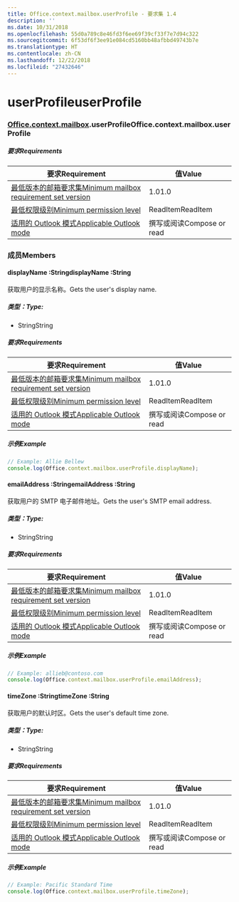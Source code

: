 ```yaml
---
title: Office.context.mailbox.userProfile - 要求集 1.4
description: ''
ms.date: 10/31/2018
ms.openlocfilehash: 55d0a789c8e46fd3f6ee69f39cf33f7e7d94c322
ms.sourcegitcommit: 6f53df6f3ee91e084cd5160bb48afbbd49743b7e
ms.translationtype: HT
ms.contentlocale: zh-CN
ms.lasthandoff: 12/22/2018
ms.locfileid: "27432646"
---
```

# <a name="userprofile"></a><span data-ttu-id="5c431-102">userProfile</span><span class="sxs-lookup"><span data-stu-id="5c431-102">userProfile</span></span>

### <a name="officeofficemdcontextofficecontextmdmailboxofficecontextmailboxmduserprofile"></a><span data-ttu-id="5c431-103">[Office](Office.md)[.context](Office.context.md)[.mailbox](Office.context.mailbox.md).userProfile</span><span class="sxs-lookup"><span data-stu-id="5c431-103">Office.context.mailbox.userProfile</span></span>

##### <a name="requirements"></a><span data-ttu-id="5c431-104">要求</span><span class="sxs-lookup"><span data-stu-id="5c431-104">Requirements</span></span>

|<span data-ttu-id="5c431-105">要求</span><span class="sxs-lookup"><span data-stu-id="5c431-105">Requirement</span></span>| <span data-ttu-id="5c431-106">值</span><span class="sxs-lookup"><span data-stu-id="5c431-106">Value</span></span>|
|---|---|
|[<span data-ttu-id="5c431-107">最低版本的邮箱要求集</span><span class="sxs-lookup"><span data-stu-id="5c431-107">Minimum mailbox requirement set version</span></span>](/office/dev/add-ins/reference/requirement-sets/outlook-api-requirement-sets)| <span data-ttu-id="5c431-108">1.0</span><span class="sxs-lookup"><span data-stu-id="5c431-108">1.0</span></span>|
|[<span data-ttu-id="5c431-109">最低权限级别</span><span class="sxs-lookup"><span data-stu-id="5c431-109">Minimum permission level</span></span>](https://docs.microsoft.com/outlook/add-ins/understanding-outlook-add-in-permissions)| <span data-ttu-id="5c431-110">ReadItem</span><span class="sxs-lookup"><span data-stu-id="5c431-110">ReadItem</span></span>|
|[<span data-ttu-id="5c431-111">适用的 Outlook 模式</span><span class="sxs-lookup"><span data-stu-id="5c431-111">Applicable Outlook mode</span></span>](https://docs.microsoft.com/outlook/add-ins/#extension-points)| <span data-ttu-id="5c431-112">撰写或阅读</span><span class="sxs-lookup"><span data-stu-id="5c431-112">Compose or read</span></span>|

### <a name="members"></a><span data-ttu-id="5c431-113">成员</span><span class="sxs-lookup"><span data-stu-id="5c431-113">Members</span></span>

####  <a name="displayname-string"></a><span data-ttu-id="5c431-114">displayName :String</span><span class="sxs-lookup"><span data-stu-id="5c431-114">displayName :String</span></span>

<span data-ttu-id="5c431-115">获取用户的显示名称。</span><span class="sxs-lookup"><span data-stu-id="5c431-115">Gets the user's display name.</span></span>

##### <a name="type"></a><span data-ttu-id="5c431-116">类型：</span><span class="sxs-lookup"><span data-stu-id="5c431-116">Type:</span></span>

*   <span data-ttu-id="5c431-117">String</span><span class="sxs-lookup"><span data-stu-id="5c431-117">String</span></span>

##### <a name="requirements"></a><span data-ttu-id="5c431-118">要求</span><span class="sxs-lookup"><span data-stu-id="5c431-118">Requirements</span></span>

|<span data-ttu-id="5c431-119">要求</span><span class="sxs-lookup"><span data-stu-id="5c431-119">Requirement</span></span>| <span data-ttu-id="5c431-120">值</span><span class="sxs-lookup"><span data-stu-id="5c431-120">Value</span></span>|
|---|---|
|[<span data-ttu-id="5c431-121">最低版本的邮箱要求集</span><span class="sxs-lookup"><span data-stu-id="5c431-121">Minimum mailbox requirement set version</span></span>](/office/dev/add-ins/reference/requirement-sets/outlook-api-requirement-sets)| <span data-ttu-id="5c431-122">1.0</span><span class="sxs-lookup"><span data-stu-id="5c431-122">1.0</span></span>|
|[<span data-ttu-id="5c431-123">最低权限级别</span><span class="sxs-lookup"><span data-stu-id="5c431-123">Minimum permission level</span></span>](https://docs.microsoft.com/outlook/add-ins/understanding-outlook-add-in-permissions)| <span data-ttu-id="5c431-124">ReadItem</span><span class="sxs-lookup"><span data-stu-id="5c431-124">ReadItem</span></span>|
|[<span data-ttu-id="5c431-125">适用的 Outlook 模式</span><span class="sxs-lookup"><span data-stu-id="5c431-125">Applicable Outlook mode</span></span>](https://docs.microsoft.com/outlook/add-ins/#extension-points)| <span data-ttu-id="5c431-126">撰写或阅读</span><span class="sxs-lookup"><span data-stu-id="5c431-126">Compose or read</span></span>|

##### <a name="example"></a><span data-ttu-id="5c431-127">示例</span><span class="sxs-lookup"><span data-stu-id="5c431-127">Example</span></span>

```js
// Example: Allie Bellew
console.log(Office.context.mailbox.userProfile.displayName);
```

####  <a name="emailaddress-string"></a><span data-ttu-id="5c431-128">emailAddress :String</span><span class="sxs-lookup"><span data-stu-id="5c431-128">emailAddress :String</span></span>

<span data-ttu-id="5c431-129">获取用户的 SMTP 电子邮件地址。</span><span class="sxs-lookup"><span data-stu-id="5c431-129">Gets the user's SMTP email address.</span></span>

##### <a name="type"></a><span data-ttu-id="5c431-130">类型：</span><span class="sxs-lookup"><span data-stu-id="5c431-130">Type:</span></span>

*   <span data-ttu-id="5c431-131">String</span><span class="sxs-lookup"><span data-stu-id="5c431-131">String</span></span>

##### <a name="requirements"></a><span data-ttu-id="5c431-132">要求</span><span class="sxs-lookup"><span data-stu-id="5c431-132">Requirements</span></span>

|<span data-ttu-id="5c431-133">要求</span><span class="sxs-lookup"><span data-stu-id="5c431-133">Requirement</span></span>| <span data-ttu-id="5c431-134">值</span><span class="sxs-lookup"><span data-stu-id="5c431-134">Value</span></span>|
|---|---|
|[<span data-ttu-id="5c431-135">最低版本的邮箱要求集</span><span class="sxs-lookup"><span data-stu-id="5c431-135">Minimum mailbox requirement set version</span></span>](/office/dev/add-ins/reference/requirement-sets/outlook-api-requirement-sets)| <span data-ttu-id="5c431-136">1.0</span><span class="sxs-lookup"><span data-stu-id="5c431-136">1.0</span></span>|
|[<span data-ttu-id="5c431-137">最低权限级别</span><span class="sxs-lookup"><span data-stu-id="5c431-137">Minimum permission level</span></span>](https://docs.microsoft.com/outlook/add-ins/understanding-outlook-add-in-permissions)| <span data-ttu-id="5c431-138">ReadItem</span><span class="sxs-lookup"><span data-stu-id="5c431-138">ReadItem</span></span>|
|[<span data-ttu-id="5c431-139">适用的 Outlook 模式</span><span class="sxs-lookup"><span data-stu-id="5c431-139">Applicable Outlook mode</span></span>](https://docs.microsoft.com/outlook/add-ins/#extension-points)| <span data-ttu-id="5c431-140">撰写或阅读</span><span class="sxs-lookup"><span data-stu-id="5c431-140">Compose or read</span></span>|

##### <a name="example"></a><span data-ttu-id="5c431-141">示例</span><span class="sxs-lookup"><span data-stu-id="5c431-141">Example</span></span>

```js
// Example: allieb@contoso.com
console.log(Office.context.mailbox.userProfile.emailAddress);
```

####  <a name="timezone-string"></a><span data-ttu-id="5c431-142">timeZone :String</span><span class="sxs-lookup"><span data-stu-id="5c431-142">timeZone :String</span></span>

<span data-ttu-id="5c431-143">获取用户的默认时区。</span><span class="sxs-lookup"><span data-stu-id="5c431-143">Gets the user's default time zone.</span></span>

##### <a name="type"></a><span data-ttu-id="5c431-144">类型：</span><span class="sxs-lookup"><span data-stu-id="5c431-144">Type:</span></span>

*   <span data-ttu-id="5c431-145">String</span><span class="sxs-lookup"><span data-stu-id="5c431-145">String</span></span>

##### <a name="requirements"></a><span data-ttu-id="5c431-146">要求</span><span class="sxs-lookup"><span data-stu-id="5c431-146">Requirements</span></span>

|<span data-ttu-id="5c431-147">要求</span><span class="sxs-lookup"><span data-stu-id="5c431-147">Requirement</span></span>| <span data-ttu-id="5c431-148">值</span><span class="sxs-lookup"><span data-stu-id="5c431-148">Value</span></span>|
|---|---|
|[<span data-ttu-id="5c431-149">最低版本的邮箱要求集</span><span class="sxs-lookup"><span data-stu-id="5c431-149">Minimum mailbox requirement set version</span></span>](/office/dev/add-ins/reference/requirement-sets/outlook-api-requirement-sets)| <span data-ttu-id="5c431-150">1.0</span><span class="sxs-lookup"><span data-stu-id="5c431-150">1.0</span></span>|
|[<span data-ttu-id="5c431-151">最低权限级别</span><span class="sxs-lookup"><span data-stu-id="5c431-151">Minimum permission level</span></span>](https://docs.microsoft.com/outlook/add-ins/understanding-outlook-add-in-permissions)| <span data-ttu-id="5c431-152">ReadItem</span><span class="sxs-lookup"><span data-stu-id="5c431-152">ReadItem</span></span>|
|[<span data-ttu-id="5c431-153">适用的 Outlook 模式</span><span class="sxs-lookup"><span data-stu-id="5c431-153">Applicable Outlook mode</span></span>](https://docs.microsoft.com/outlook/add-ins/#extension-points)| <span data-ttu-id="5c431-154">撰写或阅读</span><span class="sxs-lookup"><span data-stu-id="5c431-154">Compose or read</span></span>|

##### <a name="example"></a><span data-ttu-id="5c431-155">示例</span><span class="sxs-lookup"><span data-stu-id="5c431-155">Example</span></span>

```js
// Example: Pacific Standard Time
console.log(Office.context.mailbox.userProfile.timeZone);
```
